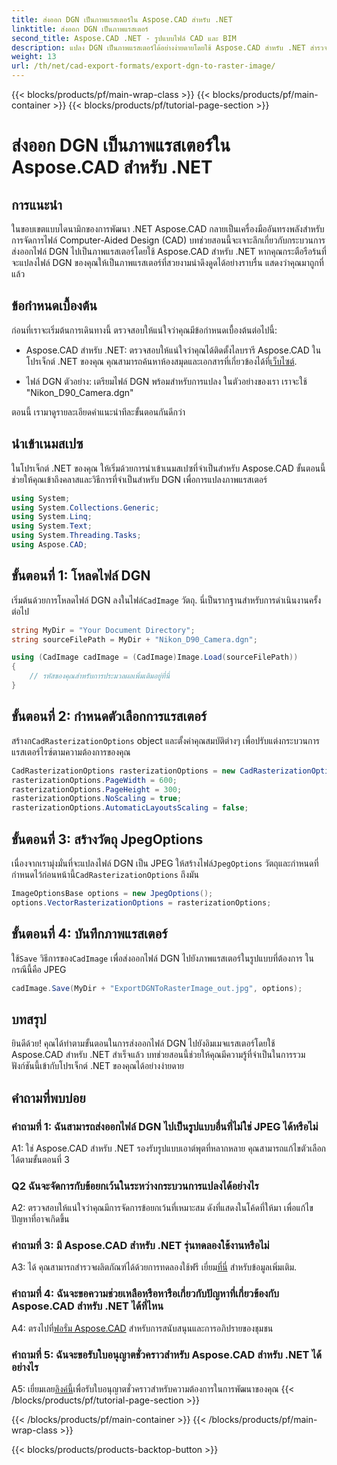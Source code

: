 ```yaml
---
title: ส่งออก DGN เป็นภาพแรสเตอร์ใน Aspose.CAD สำหรับ .NET
linktitle: ส่งออก DGN เป็นภาพแรสเตอร์
second_title: Aspose.CAD .NET - รูปแบบไฟล์ CAD และ BIM
description: แปลง DGN เป็นภาพแรสเตอร์ได้อย่างง่ายดายโดยใช้ Aspose.CAD สำหรับ .NET สำรวจคำแนะนำทีละขั้นตอนและปลดปล่อยพลังของ .NET ในการจัดการไฟล์ CAD
weight: 13
url: /th/net/cad-export-formats/export-dgn-to-raster-image/
---
```


{{< blocks/products/pf/main-wrap-class >}}
{{< blocks/products/pf/main-container >}}
{{< blocks/products/pf/tutorial-page-section >}}

# ส่งออก DGN เป็นภาพแรสเตอร์ใน Aspose.CAD สำหรับ .NET

## การแนะนำ

ในขอบเขตแบบไดนามิกของการพัฒนา .NET Aspose.CAD กลายเป็นเครื่องมืออันทรงพลังสำหรับการจัดการไฟล์ Computer-Aided Design (CAD) บทช่วยสอนนี้จะเจาะลึกเกี่ยวกับกระบวนการส่งออกไฟล์ DGN ไปเป็นภาพแรสเตอร์โดยใช้ Aspose.CAD สำหรับ .NET หากคุณกระตือรือร้นที่จะแปลงไฟล์ DGN ของคุณให้เป็นภาพแรสเตอร์ที่สวยงามน่าดึงดูดได้อย่างราบรื่น แสดงว่าคุณมาถูกที่แล้ว

## ข้อกำหนดเบื้องต้น

ก่อนที่เราจะเริ่มต้นการเดินทางนี้ ตรวจสอบให้แน่ใจว่าคุณมีข้อกำหนดเบื้องต้นต่อไปนี้:

-  Aspose.CAD สำหรับ .NET: ตรวจสอบให้แน่ใจว่าคุณได้ติดตั้งไลบรารี Aspose.CAD ในโปรเจ็กต์ .NET ของคุณ คุณสามารถค้นหาห้องสมุดและเอกสารที่เกี่ยวข้องได้ที่[เว็บไซต์](https://reference.aspose.com/cad/net/).

- ไฟล์ DGN ตัวอย่าง: เตรียมไฟล์ DGN พร้อมสำหรับการแปลง ในตัวอย่างของเรา เราจะใช้ "Nikon_D90_Camera.dgn"

ตอนนี้ เรามาดูรายละเอียดคำแนะนำทีละขั้นตอนกันดีกว่า

## นำเข้าเนมสเปซ

ในโปรเจ็กต์ .NET ของคุณ ให้เริ่มด้วยการนำเข้าเนมสเปซที่จำเป็นสำหรับ Aspose.CAD ขั้นตอนนี้ช่วยให้คุณเข้าถึงคลาสและวิธีการที่จำเป็นสำหรับ DGN เพื่อการแปลงภาพแรสเตอร์

```csharp
using System;
using System.Collections.Generic;
using System.Linq;
using System.Text;
using System.Threading.Tasks;
using Aspose.CAD;
```

## ขั้นตอนที่ 1: โหลดไฟล์ DGN

 เริ่มต้นด้วยการโหลดไฟล์ DGN ลงในไฟล์`CadImage` วัตถุ. นี่เป็นรากฐานสำหรับการดำเนินงานครั้งต่อไป

```csharp
string MyDir = "Your Document Directory";
string sourceFilePath = MyDir + "Nikon_D90_Camera.dgn";

using (CadImage cadImage = (CadImage)Image.Load(sourceFilePath))
{
    // รหัสของคุณสำหรับการประมวลผลเพิ่มเติมอยู่ที่นี่
}
```

## ขั้นตอนที่ 2: กำหนดตัวเลือกการแรสเตอร์

 สร้างก`CadRasterizationOptions` object และตั้งค่าคุณสมบัติต่างๆ เพื่อปรับแต่งกระบวนการแรสเตอร์ไรซ์ตามความต้องการของคุณ

```csharp
CadRasterizationOptions rasterizationOptions = new CadRasterizationOptions();
rasterizationOptions.PageWidth = 600;
rasterizationOptions.PageHeight = 300;
rasterizationOptions.NoScaling = true;
rasterizationOptions.AutomaticLayoutsScaling = false;
```

## ขั้นตอนที่ 3: สร้างวัตถุ JpegOptions

 เนื่องจากเรามุ่งมั่นที่จะแปลงไฟล์ DGN เป็น JPEG ให้สร้างไฟล์`JpegOptions` วัตถุและกำหนดที่กำหนดไว้ก่อนหน้านี้`CadRasterizationOptions` ถึงมัน

```csharp
ImageOptionsBase options = new JpegOptions();
options.VectorRasterizationOptions = rasterizationOptions;
```

## ขั้นตอนที่ 4: บันทึกภาพแรสเตอร์

 ใช้`Save` วิธีการของ`CadImage` เพื่อส่งออกไฟล์ DGN ไปยังภาพแรสเตอร์ในรูปแบบที่ต้องการ ในกรณีนี้คือ JPEG

```csharp
cadImage.Save(MyDir + "ExportDGNToRasterImage_out.jpg", options);
```

## บทสรุป

ยินดีด้วย! คุณได้ทำตามขั้นตอนในการส่งออกไฟล์ DGN ไปยังอิมเมจแรสเตอร์โดยใช้ Aspose.CAD สำหรับ .NET สำเร็จแล้ว บทช่วยสอนนี้ช่วยให้คุณมีความรู้ที่จำเป็นในการรวมฟังก์ชันนี้เข้ากับโปรเจ็กต์ .NET ของคุณได้อย่างง่ายดาย

## คำถามที่พบบ่อย

### คำถามที่ 1: ฉันสามารถส่งออกไฟล์ DGN ไปเป็นรูปแบบอื่นที่ไม่ใช่ JPEG ได้หรือไม่

A1: ใช่ Aspose.CAD สำหรับ .NET รองรับรูปแบบเอาต์พุตที่หลากหลาย คุณสามารถแก้ไขตัวเลือกได้ตามขั้นตอนที่ 3

### Q2 ฉันจะจัดการกับข้อยกเว้นในระหว่างกระบวนการแปลงได้อย่างไร

A2: ตรวจสอบให้แน่ใจว่าคุณมีการจัดการข้อยกเว้นที่เหมาะสม ดังที่แสดงในโค้ดที่ให้มา เพื่อแก้ไขปัญหาที่อาจเกิดขึ้น

### คำถามที่ 3: มี Aspose.CAD สำหรับ .NET รุ่นทดลองใช้งานหรือไม่

 A3: ได้ คุณสามารถสำรวจผลิตภัณฑ์ได้ด้วยการทดลองใช้ฟรี เยี่ยม[ที่นี่](https://releases.aspose.com/) สำหรับข้อมูลเพิ่มเติม.

### คำถามที่ 4: ฉันจะขอความช่วยเหลือหรือหารือเกี่ยวกับปัญหาที่เกี่ยวข้องกับ Aspose.CAD สำหรับ .NET ได้ที่ไหน

 A4: ตรงไปที่[ฟอรั่ม Aspose.CAD](https://forum.aspose.com/c/cad/19) สำหรับการสนับสนุนและการอภิปรายของชุมชน

### คำถามที่ 5: ฉันจะขอรับใบอนุญาตชั่วคราวสำหรับ Aspose.CAD สำหรับ .NET ได้อย่างไร

 A5: เยี่ยมเลย[ลิงค์นี้](https://purchase.aspose.com/temporary-license/)เพื่อรับใบอนุญาตชั่วคราวสำหรับความต้องการในการพัฒนาของคุณ
{{< /blocks/products/pf/tutorial-page-section >}}

{{< /blocks/products/pf/main-container >}}
{{< /blocks/products/pf/main-wrap-class >}}

{{< blocks/products/products-backtop-button >}}
